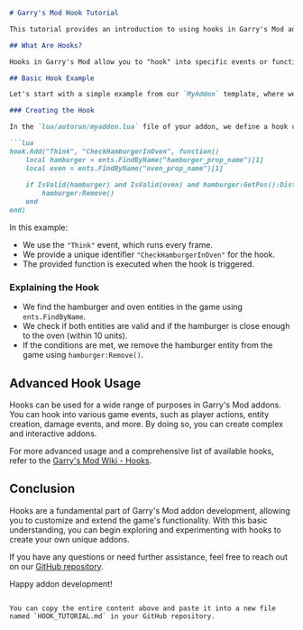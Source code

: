 

```markdown
# Garry's Mod Hook Tutorial

This tutorial provides an introduction to using hooks in Garry's Mod addons. Hooks are a powerful way to interact with and modify game events and functionality.

## What Are Hooks?

Hooks in Garry's Mod allow you to "hook" into specific events or functions in the game's code. This enables you to execute custom code when those events occur, providing a way to modify gameplay, add new features, or enhance existing ones.

## Basic Hook Example

Let's start with a simple example from our `MyAddon` template, where we make hamburgers vanish when placed in an oven.

### Creating the Hook

In the `lua/autorun/myaddon.lua` file of your addon, we define a hook using `hook.Add`. Here's how it looks:

```lua
hook.Add("Think", "CheckHamburgerInOven", function()
    local hamburger = ents.FindByName("hamburger_prop_name")[1]
    local oven = ents.FindByName("oven_prop_name")[1]
    
    if IsValid(hamburger) and IsValid(oven) and hamburger:GetPos():Distance(oven:GetPos()) < 10 then
        hamburger:Remove()
    end
end)
```

In this example:
- We use the `"Think"` event, which runs every frame.
- We provide a unique identifier `"CheckHamburgerInOven"` for the hook.
- The provided function is executed when the hook is triggered.

### Explaining the Hook

- We find the hamburger and oven entities in the game using `ents.FindByName`.
- We check if both entities are valid and if the hamburger is close enough to the oven (within 10 units).
- If the conditions are met, we remove the hamburger entity from the game using `hamburger:Remove()`.

## Advanced Hook Usage

Hooks can be used for a wide range of purposes in Garry's Mod addons. You can hook into various game events, such as player actions, entity creation, damage events, and more. By doing so, you can create complex and interactive addons.

For more advanced usage and a comprehensive list of available hooks, refer to the [Garry's Mod Wiki - Hooks](https://wiki.facepunch.com/gmod/Hooks).

## Conclusion

Hooks are a fundamental part of Garry's Mod addon development, allowing you to customize and extend the game's functionality. With this basic understanding, you can begin exploring and experimenting with hooks to create your own unique addons.

If you have any questions or need further assistance, feel free to reach out on our [GitHub repository](https://github.com/yourusername/your-repo).

Happy addon development!
```

You can copy the entire content above and paste it into a new file named `HOOK_TUTORIAL.md` in your GitHub repository.
